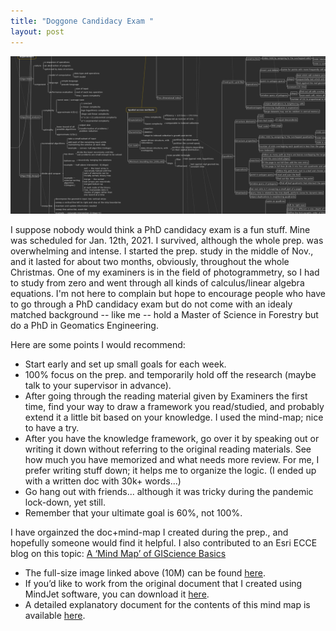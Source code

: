 ```yaml
---
title: "Doggone Candidacy Exam "
layout: post
---
```


![mindmap](/assets/img/20210112/mind_map_part.png)

I suppose nobody would think a PhD candidacy exam is a fun stuff. Mine was scheduled for Jan. 12th, 2021. I survived, although the whole prep. was overwhelming and intense. I started the prep. study in the middle of Nov., and it lasted for about two months, obviously, throughout the whole Christmas. One of my examiners is in the field of photogrammetry, so I had to study from zero and went through all kinds of calculus/linear algebra equations. I'm not here to complain but hope to encourage people who have to go through a PhD candidacy exam but do not come with an idealy matched background -- like me -- hold a Master of Science in Forestry but do a PhD in Geomatics Engineering. 

Here are some points I would recommend:
- Start early and set up small goals for each week.
- 100% focus on the prep. and temporarily hold off the research (maybe talk to your supervisor in advance).
- After going through the reading material given by Examiners the first time, find your way to draw a framework you read/studied, and probably extend it a little bit based on your knowledge. I used the mind-map; nice to have a try.
- After you have the knowledge framework, go over it by speaking out or writing it down without referring to the original reading materials. See how much you have memorized and what needs more review. For me, I prefer writing stuff down; it helps me to organize the logic. (I ended up with a written doc with 30k+ words...)
- Go hang out with friends... although it was tricky during the pandemic lock-down, yet still.
- Remember that your ultimate goal is 60%, not 100%. 

I have orgainzed the doc+mind-map I created during the prep., and hopefully someone would find it helpful. I also contributed to an Esri ECCE blog on this topic: [A ‘Mind Map’ of GIScience Basics](https://ecce.esri.ca/ucalgary-blog/2021/01/12/a-mind-map-of-giscience-basics/)
- The full-size image linked above (10M) can be found [here](https://drive.google.com/file/d/11nuzFqrosP19N0ncjL1-rthJ9jmMqWtB/view?usp=sharing).
- If you’d like to work from the original document that I created using MindJet software, you can download it [here](https://drive.google.com/file/d/1DKIjwQosp2KmsfEnLXTWn6GdFWmGYlqB/view?usp=sharing).
- A detailed explanatory document for the contents of this mind map is available [here](https://drive.google.com/file/d/1hn2AbcAKBWCZrBU3ng4gLPpaCu2OhDs3/view?usp=sharing).
